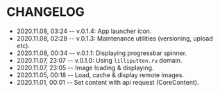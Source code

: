 # CHANGELOG

- 2020.11.08, 03:24 -- v.0.1.4: App launcher icon.
- 2020.11.08, 02:28 -- v.0.1.3: Maintenance utilities (versioning, upload etc).
- 2020.11.08, 00:34 -- v.0.1.1: Displaying progressbar spinner.
- 2020.11.07, 23:07 -- v.0.1.0: Using `lilliputten.ru` domain.
- 2020.11.07, 23:05 -- Image loading & displaying.
- 2020.11.05, 00:18 -- Load, cache & display remote images.
- 2020.11.01, 00:01 -- Set content with api request (CoreContent).

<!--
 @changed 2020.11.08, 02:29
-->
